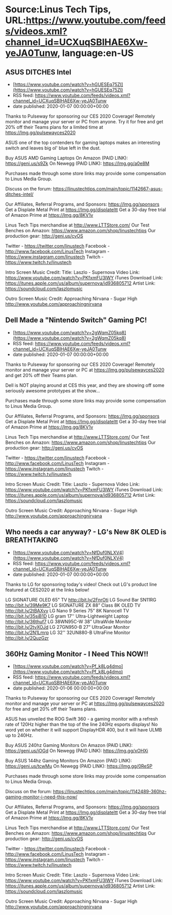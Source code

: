 # Source:Linus Tech Tips, URL:https://www.youtube.com/feeds/videos.xml?channel_id=UCXuqSBlHAE6Xw-yeJA0Tunw, language:en-US

## ASUS DITCHES Intel
 - [https://www.youtube.com/watch?v=hGUESEq75ZI](https://www.youtube.com/watch?v=hGUESEq75ZI)
 - RSS feed: https://www.youtube.com/feeds/videos.xml?channel_id=UCXuqSBlHAE6Xw-yeJA0Tunw
 - date published: 2020-01-07 00:00:00+00:00

Thanks to Pulseway for sponsoring our CES 2020 Coverage! Remotely monitor and manage your server or PC from anyone. Try it for free and get 20% off their Teams plans for a limited time  at https://lmg.gg/pulsewayces2020

ASUS one of the top contenders for gaming laptops makes an interesting switch and leaves big ol' blue left in the dust. 

Buy ASUS AMD Gaming Laptops
On Amazon (PAID LINK): https://geni.us/s9Zk
On Newegg (PAID LINK): https://lmg.gg/a0e8M

Purchases made through some store links may provide some compensation to Linus Media Group.

Discuss on the forum: https://linustechtips.com/main/topic/1142667-asus-ditches-intel/

Our Affiliates, Referral Programs, and Sponsors: https://lmg.gg/sponsors
Get a Displate Metal Print at https://lmg.gg/displateltt
Get a 30-day free trial of Amazon Prime at https://lmg.gg/8KV1v

Linus Tech Tips merchandise at http://www.LTTStore.com/ 
Our Test Benches on Amazon: https://www.amazon.com/shop/linustechtips 
Our production gear: http://geni.us/cvOS

Twitter - https://twitter.com/linustech
Facebook - http://www.facebook.com/LinusTech
Instagram - https://www.instagram.com/linustech
Twitch - https://www.twitch.tv/linustech 

Intro Screen Music Credit:
Title: Laszlo - Supernova
Video Link: https://www.youtube.com/watch?v=PKfxmFU3lWY
iTunes Download Link: https://itunes.apple.com/us/album/supernova/id936805712
Artist Link: https://soundcloud.com/laszlomusic

Outro Screen Music Credit: Approaching Nirvana - Sugar High http://www.youtube.com/approachingnirvana

## Dell Made a "Nintendo Switch" Gaming PC!
 - [https://www.youtube.com/watch?v=2gWqmZ05kq8](https://www.youtube.com/watch?v=2gWqmZ05kq8)
 - RSS feed: https://www.youtube.com/feeds/videos.xml?channel_id=UCXuqSBlHAE6Xw-yeJA0Tunw
 - date published: 2020-01-07 00:00:00+00:00

Thanks to Pulseway for sponsoring our CES 2020 Coverage! Remotely monitor and manage your server or PC at https://lmg.gg/pulsewayces2020 and get 20% off their Teams plan.

Dell is NOT playing around at CES this year, and they are showing off some seriously awesome prototypes at the show...

Purchases made through some store links may provide some compensation to Linus Media Group.

Our Affiliates, Referral Programs, and Sponsors: https://lmg.gg/sponsors
Get a Displate Metal Print at https://lmg.gg/displateltt
Get a 30-day free trial of Amazon Prime at https://lmg.gg/8KV1v

Linus Tech Tips merchandise at http://www.LTTStore.com/ 
Our Test Benches on Amazon: https://www.amazon.com/shop/linustechtips 
Our production gear: http://geni.us/cvOS

Twitter - https://twitter.com/linustech
Facebook - http://www.facebook.com/LinusTech
Instagram - https://www.instagram.com/linustech
Twitch - https://www.twitch.tv/linustech 

Intro Screen Music Credit:
Title: Laszlo - Supernova
Video Link: https://www.youtube.com/watch?v=PKfxmFU3lWY
iTunes Download Link: https://itunes.apple.com/us/album/supernova/id936805712
Artist Link: https://soundcloud.com/laszlomusic

Outro Screen Music Credit: Approaching Nirvana - Sugar High http://www.youtube.com/approachingnirvana

## Who needs a car anyway? - LG's New 8K OLED is BREATHTAKING
 - [https://www.youtube.com/watch?v=NfDuf0NLXV4](https://www.youtube.com/watch?v=NfDuf0NLXV4)
 - RSS feed: https://www.youtube.com/feeds/videos.xml?channel_id=UCXuqSBlHAE6Xw-yeJA0Tunw
 - date published: 2020-01-07 00:00:00+00:00

Thanks to LG for sponsoring today's video! Check out LG's product line featured at CES2020 at the links below!

LG SIGNATURE OLED 65" TV http://bit.ly/2FnrOti
LG Sound Bar SN11RG http://bit.ly/39Me9K7
LG SIGNATURE ZX 88” Class 8K OLED TV http://bit.ly/2tBAXvy
LG Nano 9 Series 75” 8K Nanocell TV http://bit.ly/35sjB1D
LG gram 17'' Ultra-Lightweight Laptop http://bit.ly/36thuf7
LG 38WN95C-W 38” UltraWide Monitor http://bit.ly/2tvXOJd
LG 27GN950-B 27” UltraGear Monitor http://bit.ly/2N1Lmrp
LG 32'' 32UN880-B UltraFine Monitor http://bit.ly/2QuzGzr

## 360Hz Gaming Monitor - I Need This NOW!!
 - [https://www.youtube.com/watch?v=Pf_k8Lg4dmo](https://www.youtube.com/watch?v=Pf_k8Lg4dmo)
 - RSS feed: https://www.youtube.com/feeds/videos.xml?channel_id=UCXuqSBlHAE6Xw-yeJA0Tunw
 - date published: 2020-01-06 00:00:00+00:00

Thanks to Pulseway for sponsoring our CES 2020 Coverage! Remotely monitor and manage your server or PC at https://lmg.gg/pulsewayces2020 for free and get 20% off their Teams plans. 

ASUS has unveiled the ROG Swift 360 - a gaming monitor with a refresh rate of 120Hz higher than the top of the line 240Hz esports displays! No word yet on whether it will support DisplayHDR 400, but it will have ULMB up to 240Hz.

Buy ASUS 240hz Gaming Monitors
On Amazon (PAID LINK): https://geni.us/iOGd
On Newegg (PAID LINK): https://lmg.gg/xOHXi

Buy ASUS 144hz Gaming Monitors
On Amazon (PAID LINK): https://geni.us/tcwMu
On Newegg (PAID LINK): https://lmg.gg/0ReSP

Purchases made through some store links may provide some compensation to Linus Media Group.

Discuss on the forum: https://linustechtips.com/main/topic/1142489-360hz-gaming-monitor-i-need-this-now/

Our Affiliates, Referral Programs, and Sponsors: https://lmg.gg/sponsors
Get a Displate Metal Print at https://lmg.gg/displateltt
Get a 30-day free trial of Amazon Prime at https://lmg.gg/8KV1v

Linus Tech Tips merchandise at http://www.LTTStore.com/ 
Our Test Benches on Amazon: https://www.amazon.com/shop/linustechtips 
Our production gear: http://geni.us/cvOS

Twitter - https://twitter.com/linustech
Facebook - http://www.facebook.com/LinusTech
Instagram - https://www.instagram.com/linustech
Twitch - https://www.twitch.tv/linustech 

Intro Screen Music Credit:
Title: Laszlo - Supernova
Video Link: https://www.youtube.com/watch?v=PKfxmFU3lWY
iTunes Download Link: https://itunes.apple.com/us/album/supernova/id936805712
Artist Link: https://soundcloud.com/laszlomusic

Outro Screen Music Credit: Approaching Nirvana - Sugar High http://www.youtube.com/approachingnirvana


